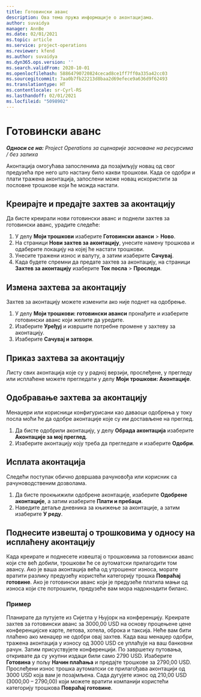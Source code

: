 ```yaml
---
title: Готовински аванс
description: Ова тема пружа информације о аконтацијама.
author: suvaidya
manager: AnnBe
ms.date: 02/01/2021
ms.topic: article
ms.service: project-operations
ms.reviewer: kfend
ms.author: suvaidya
ms.dyn365.ops.version: ''
ms.search.validFrom: 2020-10-01
ms.openlocfilehash: 58864790720824cecad8ce1ff7ff0a335a42cc03
ms.sourcegitcommit: 7aa0b7fb22213d8baa2d69efece9a636d9f62493
ms.translationtype: HT
ms.contentlocale: sr-Cyrl-RS
ms.lasthandoff: 02/01/2021
ms.locfileid: "5098902"
---
```

# <a name="cash-advance"></a>Готовински аванс

_**Односи се на:** Project Operations за сценарије засноване на ресурсима / без залиха_

Аконтација омогућава запосленима да позајмљују новац од свог предузећа пре него што настану било какви трошкови. Када се одобри и плати тражена аконтација, запослени може новац искористити за пословне трошкове који ће можда настати. 

## <a name="create-and-submit-a-cash-advance-request"></a>Креирајте и предајте захтев за аконтацију
Да бисте креирали нови готовински аванс и поднели захтев за готовински аванс, урадите следеће: 

1. У делу **Моји трошкови** изаберите **Готовински аванси** > **Ново**. 
2. На страници **Нови захтев за аконтацију**, унесите намену трошкова и одаберите локацију на којеј ће настати трошкови.
3. Унесите тражени износ и валуту, а затим изаберите **Сачувај**. 
4. Када будете спремни да предате захтев за аконтацију, на страници **Захтев за аконтацију** изаберите **Ток посла** > **Проследи**.

## <a name="modify-a-cash-advance-request"></a>Измена захтева за аконтацију

Захтев за аконтацију можете изменити ако није поднет на одобрење.

1. У делу **Моји трошкови: готовински аванси** пронађите и изаберите готовински аванс који желите да уредите.
2. Изаберите **Уређуј** и извршите потребне промене у захтеву за аконтацију. 
3. Изаберите **Сачувај и затвори**.


## <a name="view-cash-advance-requests"></a>Приказ захтева за аконтацију
Листу свих аконтација које су у радној верзији, прослеђене, у прегледу или исплаћене можете прегледати у делу **Моји трошкови: Аконтације**. 

## <a name="approve-cash-advance-requests"></a>Одобравање захтева за аконтацију

Менаџери или корисници конфигурисани као даваоци одобрења у току посла моћи ће да одобре аконтације које су им достављене на преглед. 

1. Да бисте одобрили аконтацију, у делу **Обрада аконтација** изаберите **Аконтације за мој преглед**.
2. Изаберите аконтацију коју треба да прегледате и изаберите **Одобри**.  

## <a name="pay-cash-advances"></a>Исплата аконтација 
Следећи поступак обично довршава рачуновођа или корисник са рачуноводственим дозволама.

1. Да бисте прокњижили одобрене аконтације, изаберите **Одобрене аконтације**, а затим изаберите **Плати и пребаци**.  
2. Наведите детаље дневника за књижење за аконтације, а затим изаберите **У реду**. 

## <a name="submit-an-expense-report-against-a-paid-cash-advance"></a>Поднесите извештај о трошковима у односу на исплаћену аконтацију 

Када креирате и поднесете извештај о трошковима за готовински аванс који сте већ добили, трошкови ће се аутоматски прилагодити том авансу. Ако је ваша аконтација већа од утрошеног износа, морате вратити разлику предузећу користећи категорију трошка **Повраћај готовине**. Ако је готовински аванс који је предузеће платила мањи од износа који сте потрошили, предузеће вам мора надокнадити биланс. 

### <a name="example"></a>Пример
Планирате да путујете из Сијетла у Њујорк на конференцију. Креирате захтев за готовински аванс за 3000,00 USD на основу процењене цене конференцијске карте, летова, хотела, оброка и таксија. Неће вам бити плаћено ако менаџер не одобри овај захтев. Када ваш менаџер одобри, тражена аконтација у износу од 3000 USD се уплаћује на ваш банковни рачун. Затим присуствујете конференцији. По завршетку путовања, откривате да су укупни издаци били само 2790 USD. Изаберите **Готовина** у пољу **Начин плаћања** и предајте трошкове за 2790,00 USD. Прослеђени износ трошка аутоматски се прилагођава аконтацији од 3000 USD која вам је позајмљена. Сада дугујете износ од 210,00 USD (3000,00 – 2790,00) који можете вратити компанији користећи категорију трошкова **Повраћај готовине**.

